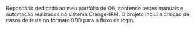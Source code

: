 Repositório dedicado ao meu portfólio de QA, contendo testes manuais e automação realizados no sistema OrangeHRM. O projeto inclui a criação de casos de teste no formato BDD para o fluxo de login.
